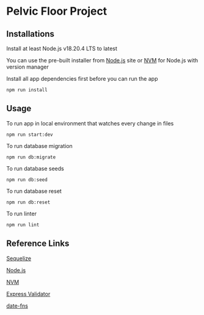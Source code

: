 # Pelvic Floor Project

## Installations
Install at least Node.js v18.20.4 LTS to latest

You can use the pre-built installer from [Node.js](https://nodejs.org/en/download/prebuilt-installer) site or [NVM](https://github.com/nvm-sh/nvm#readme) for Node.js with version manager

Install all app dependencies first before you can run the app
```npm
npm run install
```

## Usage
To run app in local environment that watches every change in files

```
npm run start:dev
```

To run database migration
```
npm run db:migrate
```

To run database seeds

```
npm run db:seed
```

To run database reset

```
npm run db:reset
```

To run linter
```
npm run lint
```

## Reference Links
[Sequelize](https://sequelize.org/docs/v6/)

[Node.js](https://nodejs.org/en)

[NVM](https://github.com/nvm-sh/nvm#readme)

[Express Validator](https://express-validator.github.io/docs/)

[date-fns](https://date-fns.org/docs/Getting-Started)
